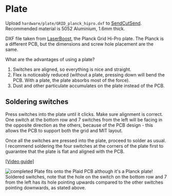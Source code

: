 # Plate

Upload `hardware/plate/GRID_planck_hipro.dxf`
to [SendCutSend](https://sendcutsend.com/).
Recommended material is 5052 Aluminium, 1.6mm thick.

DXF file taken from [LaserBoost](https://www.laserboost.com/plates-planck),
the Planck Grid Hi-Pro plate. The Planck is a different PCB, but the dimensions
and screw hole placement are the same.

What are the advantages of using a plate?

1. Switches are aligned, so everything is nice and straight.
2. Flex is noticeably reduced (without a plate, pressing down will bend
the PCB. With a plate, the plate absorbs most of the force).
3. Dust and other particulate accumulates on the plate instead of the PCB.

## Soldering switches
Press switches into the plate until it clicks.
Make sure alignment is correct.
One switch at the bottom row and 7 switches from the left will be facing in the
opposite direction as the others, because of the PCB design -
this allows the PCB to support both the grid and MIT layout.

Once all the switches are pressed into the plate, proceed to solder as usual.
I recommend soldering the four switches at the corners of the plate first
to guarantee that the plate is flat and aligned with the PCB. 

[[Video guide]](https://www.youtube.com/watch?v=NNLFTtYiXNg)

![completed](../img/completed.png)
Plate fits onto the Plaid PCB although it's a Planck plate!
Soldered switches, note that the hole on the switch on the bottom row
and 7 from the left has its hole pointing upwards compared to the other switches
pointing downwards, as stated above.


